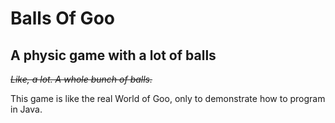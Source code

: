 # Balls Of Goo

## A physic game with a lot of balls

_~~Like, a lot. A whole bunch of balls.~~_

This game is like the real World of Goo, only to demonstrate how to program in Java.
